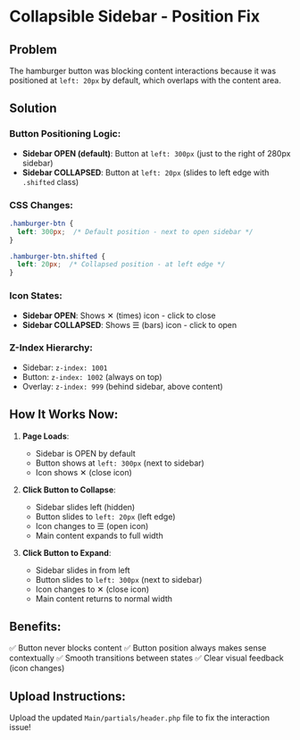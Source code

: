 # Collapsible Sidebar - Position Fix

## Problem
The hamburger button was blocking content interactions because it was positioned at `left: 20px` by default, which overlaps with the content area.

## Solution

### Button Positioning Logic:
- **Sidebar OPEN (default)**: Button at `left: 300px` (just to the right of 280px sidebar)
- **Sidebar COLLAPSED**: Button at `left: 20px` (slides to left edge with `.shifted` class)

### CSS Changes:
```css
.hamburger-btn {
  left: 300px;  /* Default position - next to open sidebar */
}

.hamburger-btn.shifted {
  left: 20px;  /* Collapsed position - at left edge */
}
```

### Icon States:
- **Sidebar OPEN**: Shows ✕ (times) icon - click to close
- **Sidebar COLLAPSED**: Shows ☰ (bars) icon - click to open

### Z-Index Hierarchy:
- Sidebar: `z-index: 1001`
- Button: `z-index: 1002` (always on top)
- Overlay: `z-index: 999` (behind sidebar, above content)

## How It Works Now:

1. **Page Loads**:
   - Sidebar is OPEN by default
   - Button shows at `left: 300px` (next to sidebar)
   - Icon shows ✕ (close icon)

2. **Click Button to Collapse**:
   - Sidebar slides left (hidden)
   - Button slides to `left: 20px` (left edge)
   - Icon changes to ☰ (open icon)
   - Main content expands to full width

3. **Click Button to Expand**:
   - Sidebar slides in from left
   - Button slides to `left: 300px` (next to sidebar)
   - Icon changes to ✕ (close icon)
   - Main content returns to normal width

## Benefits:
✅ Button never blocks content
✅ Button position always makes sense contextually
✅ Smooth transitions between states
✅ Clear visual feedback (icon changes)

## Upload Instructions:
Upload the updated `Main/partials/header.php` file to fix the interaction issue!
